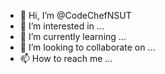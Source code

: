 - 👋 Hi, I’m @CodeChefNSUT
- 👀 I’m interested in ...
- 🌱 I’m currently learning ...
- 💞️ I’m looking to collaborate on ...
- 📫 How to reach me ...

<!---
CodeChefNSUT/CodeChefNSUT is a ✨ special ✨ repository because its `README.md` (this file) appears on your GitHub profile.
You can click the Preview link to take a look at your changes.
--->

